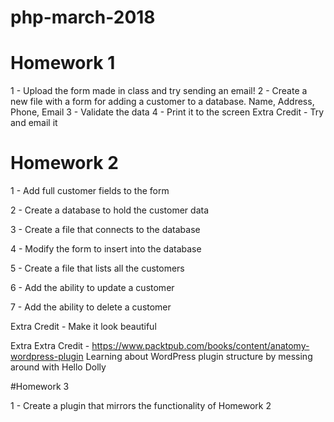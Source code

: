 # php-march-2018


# Homework 1
1 - Upload the form made in class and try sending an email!
2 - Create a new file with a form for adding a customer to a database. Name, Address, Phone, Email
3 - Validate the data
4 - Print it to the screen
Extra Credit - Try and email it

# Homework 2

1 - Add full customer fields to the form

2 - Create a database to hold the customer data

3 - Create a file that connects to the database

4 - Modify the form to insert into the database

5 - Create a file that lists all the customers

6 - Add the ability to update a customer

7 - Add the ability to delete a customer

Extra Credit - Make it look beautiful 

Extra Extra Credit - https://www.packtpub.com/books/content/anatomy-wordpress-plugin Learning about WordPress plugin structure by messing around with Hello Dolly

#Homework 3

1 - Create a plugin that mirrors the functionality of Homework 2
